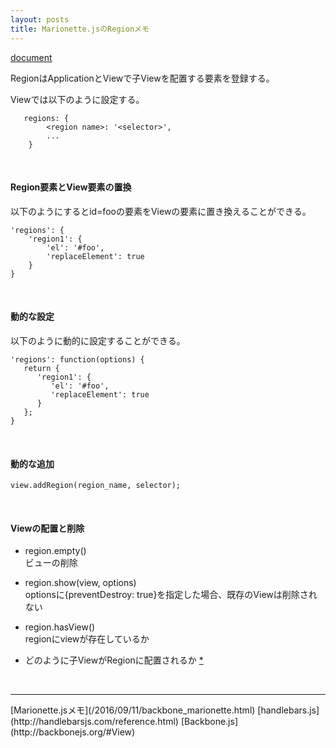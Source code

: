 ```yaml
---
layout: posts
title: Marionette.jsのRegionメモ
---
```

[document](http://marionettejs.com/docs/master/marionette.region.html)  

RegionはApplicationとViewで子Viewを配置する要素を登録する。

Viewでは以下のように設定する。

```
   regions: {
        <region name>: '<selector>',
        ...
    }
```
<br>

#### Region要素とView要素の置換
以下のようにするとid=fooの要素をViewの要素に置き換えることができる。

```
'regions': {
    'region1': {
        'el': '#foo',
        'replaceElement': true
    }
}
```
<br>

#### 動的な設定

以下のように動的に設定することができる。

```
'regions': function(options) { 
   return {
      'region1': {
         'el': '#foo',
         'replaceElement': true
      }
   };
}
```
<br>

#### 動的な追加

```
view.addRegion(region_name, selector);
```
<br>

#### Viewの配置と削除

* region.empty()  
ビューの削除

* region.show(view, options)  
optionsに{preventDestroy: true}を指定した場合、既存のViewは削除されない

* region.hasView()  
regionにviewが存在しているか  

* どのように子ViewがRegionに配置されるか [\*](http://marionettejs.com/docs/master/marionette.region.html#set-how-views-el-is-attached)

<br>
<hr>
[Marionette.jsメモ](/2016/09/11/backbone_marionette.html)  
[handlebars.js](http://handlebarsjs.com/reference.html)  
[Backbone.js](http://backbonejs.org/#View)  
